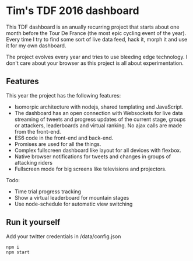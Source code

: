 # Tim's TDF 2016 dashboard
This TDF dashboard is an anually recurring project that starts about one month before the Tour De France (the most epic cycling event of the year). Every time I try to find some sort of live data feed, hack it, morph it and use it for my own dashboard.

The project evolves every year and tries to use bleeding edge technology. I don't care about your browser as this project is all about experimentation.

## Features
This year the project has the following features:
* Isomorpic architecture with nodejs, shared templating and JavaScript.
* The dashboard has an open connection with Websockets for live data streaming of tweets and progress updates of the current stage, groups or attackers, leaderboards and virtual ranking. No ajax calls are made from the front-end.
* ES6 code in the front-end and back-end.
* Promises are used for all the things.
* Complex fullscreen dashboard like layout for all devices with flexbox. 
* Native browser notifications for tweets and changes in groups of attacking riders
* Fullscreen mode for big screens like televisions and projectors.

Todo:
* Time trial progress tracking
* Show a virtual leaderboard for mountain stages
* Use node-schedule for automatic view switching

## Run it yourself
Add your twitter credentials in /data/config.json

```
npm i
npm start
```
